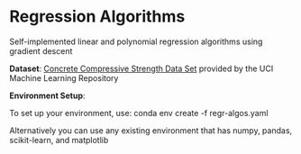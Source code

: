 # Regression Algorithms

Self-implemented linear and polynomial regression algorithms using gradient descent

**Dataset**:
[Concrete Compressive Strength Data Set](https://archive.ics.uci.edu/ml/datasets/Concrete+Compressive+Strength) provided by the UCI Machine Learning Repository

**Environment Setup**:

To set up your environment, use:
conda env create -f regr-algos.yaml

Alternatively you can use any existing environment that has numpy, pandas, scikit-learn, and matplotlib
